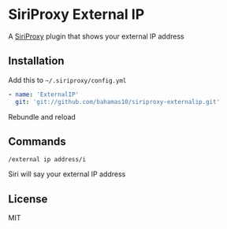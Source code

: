 SiriProxy External IP
=====================

A [SiriProxy](https://github.com/plamoni/SiriProxy) plugin
that shows your external IP address

Installation
------------

Add this to `~/.siriproxy/config.yml`

``` yml
- name: 'ExternalIP'
  git: 'git://github.com/bahamas10/siriproxy-externalip.git'
```

Rebundle and reload

Commands
--------

`/external ip address/i`

Siri will say your external IP address

License
-------

MIT
